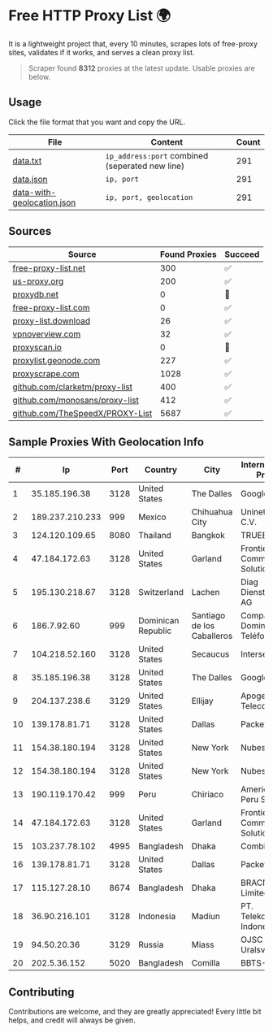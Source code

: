 
# Free HTTP Proxy List 🌍

It is a lightweight project that, every 10 minutes, scrapes lots of free-proxy sites, validates if it works, and serves a clean proxy list.


> Scraper found **8312** proxies at the latest update. Usable proxies are below.

## Usage

Click the file format that you want and copy the URL.


|File|Content|Count|
|----|-------|-----|
|[data.txt](https://raw.githubusercontent.com/themiralay/Proxy-List-World/master/data.txt)|`ip_address:port` combined (seperated new line)|291|
|[data.json](https://raw.githubusercontent.com/themiralay/Proxy-List-World/master/data.json)|`ip, port`|291|
|[data-with-geolocation.json](https://raw.githubusercontent.com/themiralay/Proxy-List-World/master/data-with-geolocation.json)|`ip, port, geolocation`|291|

## Sources

|Source|Found Proxies|Succeed|
|------|-------------|-------|
|[free-proxy-list.net](https://free-proxy-list.net)|300|✅|
|[us-proxy.org](https://www.us-proxy.org)|200|✅|
|[proxydb.net](http://proxydb.net)|0|🚫|
|[free-proxy-list.com](https://free-proxy-list.com/?page=&port=&type%5B%5D=http&type%5B%5D=https&up_time=0&search=Search)|0|✅|
|[proxy-list.download](https://www.proxy-list.download/HTTP)|26|✅|
|[vpnoverview.com](https://vpnoverview.com/privacy/anonymous-browsing/free-proxy-servers)|32|✅|
|[proxyscan.io](https://www.proxyscan.io)|0|🚫|
|[proxylist.geonode.com](https://proxylist.geonode.com/api/proxy-list?limit=300&page=1&sort_by=lastChecked&sort_type=desc&protocols=http,https)|227|✅|
|[proxyscrape.com](https://api.proxyscrape.com/v2/?request=displayproxies&protocol=http&timeout=10000&country=all&ssl=all&anonymity=all)|1028|✅|
|[github.com/clarketm/proxy-list](https://raw.githubusercontent.com/clarketm/proxy-list/master/proxy-list-raw.txt)|400|✅|
|[github.com/monosans/proxy-list](https://raw.githubusercontent.com/monosans/proxy-list/main/proxies/http.txt)|412|✅|
|[github.com/TheSpeedX/PROXY-List](https://raw.githubusercontent.com/TheSpeedX/PROXY-List/master/http.txt)|5687|✅|


## Sample Proxies With Geolocation Info

|#|Ip|Port|Country|City|Internet Service Provider|
|-|--|----|-------|----|-------------------------|
|1|35.185.196.38|3128|United States|The Dalles|Google LLC|
|2|189.237.210.233|999|Mexico|Chihuahua City|Uninet S.A. de C.V.|
|3|124.120.109.65|8080|Thailand|Bangkok|TRUEBB|
|4|47.184.172.63|3128|United States|Garland|Frontier Communications Solutions|
|5|195.130.218.67|3128|Switzerland|Lachen|Diag Dienstleistungen AG|
|6|186.7.92.60|999|Dominican Republic|Santiago de los Caballeros|Compañía Dominicana de Teléfonos S. A.|
|7|104.218.52.160|3128|United States|Secaucus|Interserver, Inc|
|8|35.185.196.38|3128|United States|The Dalles|Google LLC|
|9|204.137.238.6|3129|United States|Ellijay|Apogee Telecom Inc.|
|10|139.178.81.71|3128|United States|Dallas|Packet Host, Inc.|
|11|154.38.180.194|3128|United States|New York|Nubes, LLC|
|12|154.38.180.194|3128|United States|New York|Nubes, LLC|
|13|190.119.170.42|999|Peru|Chiriaco|America Movil Peru S.A.C.|
|14|47.184.172.63|3128|United States|Garland|Frontier Communications Solutions|
|15|103.237.78.102|4995|Bangladesh|Dhaka|Combined Soft|
|16|139.178.81.71|3128|United States|Dallas|Packet Host, Inc.|
|17|115.127.28.10|8674|Bangladesh|Dhaka|BRACNet Limited|
|18|36.90.216.101|3128|Indonesia|Madiun|PT. Telekomunikasi Indonesia|
|19|94.50.20.36|3129|Russia|Miass|OJSC Uralsvyazinform|
|20|202.5.36.152|5020|Bangladesh|Comilla|BBTS-NEW|



## Contributing

Contributions are welcome, and they are greatly appreciated! Every
little bit helps, and credit will always be given.

